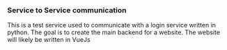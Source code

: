 ### Service to Service communication

This is a test service used to communicate with a login service written in python. The goal is to create the main backend for a website. The website will likely be written in VueJs